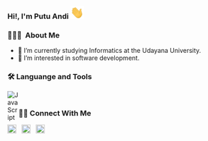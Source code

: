 ### Hi!, I'm Putu Andi <img src="https://raw.githubusercontent.com/ABSphreak/ABSphreak/master/gifs/Hi.gif" width="30">
### 👨🏻‍💻&nbsp; About Me
- 🔭 I’m currently studying Informatics at the Udayana University.
- 🌱 I’m interested in software development.
  
### 🛠&nbsp;Languange and Tools
<a href="#"><img align="left" alt="JavaScript" title="JavaScript" width="25px" src="https://upload.wikimedia.org/wikipedia/commons/9/99/Unofficial_JavaScript_logo_2.svg" /></a>
<br>

### 🤝🏻&nbsp;Connect With Me
<p align="left">
<a href="https://www.linkedin.com/in/andiwiratamaputra"><img width="20" height="20" src="https://cdn-icons-png.flaticon.com/512/174/174857.png"/></a> &nbsp
<a href="mailto:putuandi2003@gmail.com"><img width="20" height="20" src="https://upload.wikimedia.org/wikipedia/commons/thumb/7/7e/Gmail_icon_%282020%29.svg/2560px-Gmail_icon_%282020%29.svg.png"/></a> &nbsp
<a href="https://instagram.com/putuandi_"><img width="20" height="20"src="https://cdn-icons-png.flaticon.com/512/174/174855.png"/></a> &nbsp
</p>
